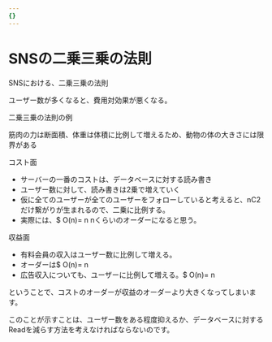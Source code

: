 ```yaml
---
{}
---
```

# SNSの二乗三乗の法則

SNSにおける、二乗三乗の法則

ユーザー数が多くなると、費用対効果が悪くなる。

二乗三乗の法則の例

筋肉の力は断面積、体重は体積に比例して増えるため、動物の体の大きさには限界がある

コスト面

- サーバーの一番のコストは、データベースに対する読み書き  
- ユーザー数に対して、読み書きは2乗で増えていく  
- 仮に全てのユーザーが全てのユーザーをフォローしていると考えると、nC2だけ繋がりが生まれるので、二乗に比例する。  
- 実際には、$ O(n)= n nくらいのオーダーになると思う。  

収益面

- 有料会員の収入はユーザー数に比例して増える。  
- オーダーは$ O(n)= n  
- 広告収入についても、ユーザーに比例して増える。$ O(n)= n  

ということで、コストのオーダーが収益のオーダーより大きくなってしまいます。

このことが示すことは、ユーザー数をある程度抑えるか、データベースに対するReadを減らす方法を考えなければならないのです。